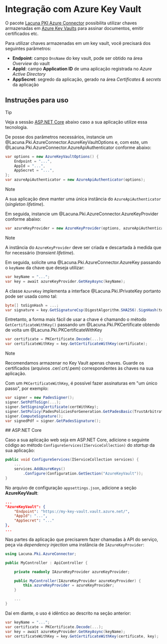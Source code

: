﻿# Integração com Azure Key Vault

O pacote [Lacuna PKI Azure Connector](https://www.nuget.org/packages/Lacuna.Pki.AzureConnector/) possibilita utilizar chaves armazenadas em
[Azure Key Vaults](https://azure.microsoft.com/pt-br/services/key-vault/) para assinar documentos, emitir certificados etc.

Para utilizar chaves armazenadas em um key vault, você precisará dos seguintes parâmetros:

* **Endpoint**: campo `DnsName` do key vault, pode ser obtido na área *Overview* do vault
* **AppId**: campo **Application ID** de uma aplicação registrada no *Azure Active Directory*
* **AppSecret**: segredo da aplicação, gerado na área *Certificates &amp; secrets* da aplicação

## Instruções para uso

> [!TIP]
> Veja a sessão [ASP.NET Core](#aspnet-core) abaixo caso a sua aplicação utilize essa tecnologia.

De posse dos parâmetros necessários, instancie um @Lacuna.Pki.AzureConnector.AzureKeyVaultOptions e, com este, um @Lacuna.Pki.AzureConnector.AzureApiAuthenticator conforme abaixo:

```cs
var options = new AzureKeyVaultOptions() {
	Endpoint = "...",
	AppId = "...",
	AppSecret = "...",
};
var azureApiAuthenticator = new AzureApiAuthenticator(options);
```

> [!NOTE]
> A sua aplicação deve manter uma única instância do `AzureApiAuthenticator` (*singleton lifetime*).

Em seguida, instancie um @Lacuna.Pki.AzureConnector.AzureKeyProvider conforme abaixo:

```cs
var azureKeyProvider = new AzureKeyProvider(options, azureApiAuthenticator);
```

> [!NOTE]
> A instância do `AzureKeyProvider` deve ser criada e descartada à medida que for necessário (*transient lifetime*).

Em seguida, solicite uma @Lacuna.Pki.AzureConnector.AzureKey passando o `keyName` da chave que deseja utilizar:

```cs
var keyName = "...";
var key = await azureKeyProvider.GetKeyAsync(keyName);
```

A classe `AzureKey` implementa a interface @Lacuna.Pki.IPrivateKey portanto pode ser usada como tal:

```cs
byte[] toSignHash = ...;
var signature = key.GetSignatureCsp(DigestAlgorithm.SHA256).SignHash(toSignHash);
```

Entretanto, a forma mais fácil de usar a chave é chamando o método `GetCertificateWithKey()` passando um @Lacuna.Pki.PKCertificate obtendo de volta um @Lacuna.Pki.PKCertificateWithKey

```cs
var certificate = PKCertificate.Decode(...);
var certificateWithKey = key.GetCertificateWithKey(certificate);
```

> [!NOTE]
> Recomendamos armazenar no Key Vault apenas chaves. Guarde os certificados (arquivos .cer/.crt/.pem) correspondentes às chaves na sua aplicação.

Com um `PKCertificateWithKey`, é possível fazer assinaturas em "um único passo", por exemplo:

```cs
var signer = new PadesSigner();
signer.SetPdfToSign(...);
signer.SetSigningCertificate(certWithKey);
signer.SetPolicy(PadesPoliciesForGeneration.GetPadesBasic(TrustArbitrators.PkiBrazil));
signer.ComputeSignature();
var signedPdf = signer.GetPadesSignature();
```

<a name="aspnet-core" />
## ASP.NET Core

Caso a sua aplicação web seja em ASP.NET Core, adicione o seguinte código ao método `ConfigureServices(IServiceCollection)` do *startup* da sua aplicação:

```cs
public void ConfigureServices(IServiceCollection services) {
    ...
    services.AddAzureKeys()
        .Configure(Configuration.GetSection("AzureKeyVault"));
}
```

No arquivo de configuração `appsettings.json`, adicione a seção **AzureKeyVault**:

```json
...
"AzureKeyVault": {
	"Endpoint": "https://my-key-vault.vault.azure.net/",
	"AppId": "...",
	"AppSecret": "..."
},
...
```

Nas partes da aplicação que precisarem fazer chamadas à API do serviço, peça via *dependency injection* uma instância de `IAzureKeyProvider`:

```cs
using Lacuna.Pki.AzureConnector;

public MyController : ApiController {

	private readonly IAzureKeyProvider azureKeyProvider;

	public MyController(IAzureKeyProvider azureKeyProvider) {
		this.azureKeyProvider = azureKeyProvider;
	}

	...
}
```

Daí em diante, o uso é idêntico ao descrito na seção anterior:

```cs
var keyName = "...";
var certificate = PKCertificate.Decode(...);
var key = await azureKeyProvider.GetKeyAsync(keyName);
var certificateWithKey = key.GetCertificateWithKey(certificate, key);
```
